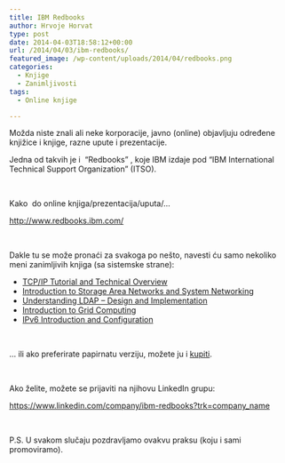 ```yaml
---
title: IBM Redbooks
author: Hrvoje Horvat
type: post
date: 2014-04-03T18:58:12+00:00
url: /2014/04/03/ibm-redbooks/
featured_image: /wp-content/uploads/2014/04/redbooks.png
categories:
  - Knjige
  - Zanimljivosti
tags:
  - Online knjige

---
```

Možda niste znali ali neke korporacije, javno (online) objavljuju određene knjižice i knjige, razne upute i prezentacije.

Jedna od takvih je i  &#8220;Redbooks&#8221; , koje IBM izdaje pod &#8220;IBM International Technical Support Organization&#8221; (ITSO).

&nbsp;

Kako  do online knjiga/prezentacija/uputa/&#8230;

<a href="http://www.redbooks.ibm.com/" target="_blank">http://www.redbooks.ibm.com/</a>

&nbsp;

Dakle tu se može pronaći za svakoga po nešto, navesti ću samo nekoliko meni zanimljivih knjiga (sa sistemske strane):

  * [TCP/IP Tutorial and Technical Overview][1]
  * [Introduction to Storage Area Networks and System Networking][2]
  * [Understanding LDAP &#8211; Design and Implementation][3]
  * [Introduction to Grid Computing][4]
  * [IPv6 Introduction and Configuration][5]

&nbsp;

&#8230; ili ako preferirate papirnatu verziju, možete ju i [kupiti][6].

&nbsp;

Ako želite, možete se prijaviti na njihovu LinkedIn grupu:

<https://www.linkedin.com/company/ibm-redbooks?trk=company_name>

&nbsp;

P.S. U svakom slučaju pozdravljamo ovakvu praksu (koju i sami promoviramo).

 [1]: http://www.redbooks.ibm.com/Redbooks.nsf/RedbookAbstracts/gg243376.html?OpenDocument
 [2]: http://www.redbooks.ibm.com/Redbooks.nsf/RedbookAbstracts/sg245470.html?OpenDocument
 [3]: http://www.redbooks.ibm.com/Redbooks.nsf/RedbookAbstracts/sg244986.html?OpenDocument
 [4]: http://www.redbooks.ibm.com/Redbooks.nsf/RedbookAbstracts/sg246778.html?OpenDocument
 [5]: http://www.redbooks.ibm.com/abstracts/redp4776.html?Open
 [6]: http://www.redbooks.ibm.com/Redbooks.nsf/pages/howtobuy?Open